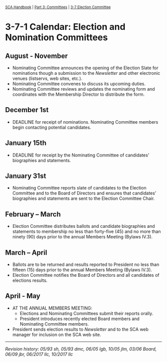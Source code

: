<sup>[SCA Handbook](/sca-handbook/index.html) | [Part 3: Committees](../03_committees/index.html) | [3-7 Election Committee](../03_committees/03-07_election.html)</sup> 

# 3-7-1 Calendar: Election and Nomination Committees

## August - November
- Nominating Committee announces the opening of the Election Slate for nominations though a submission to the _Newsletter_ and other electronic venues (listservs, web sites, etc.).
- Nominating Committee convenes to discuss its upcoming duties.
- Nominating Committee reviews and updates the nominating form and coordinates with the Membership Director to distribute the form.

## December 1st
- DEADLINE for receipt of nominations. Nominating Committee members begin contacting potential candidates.

## January 15th
- DEADLINE for receipt by the Nominating Committee of candidates’ biographies and statements.

## January 31st
- Nominating Committee reports slate of candidates to the Election Committee and to the Board of Directors and ensures that candidates’ biographies and statements are sent to the Election Committee Chair.

## February – March
- Election Committee distributes ballots and candidate biographies and statements to membership no less than forty-five (45) and no more than ninety (90) days prior to the annual Members Meeting (Bylaws IV.3).

## March – April
- Ballots are to be returned and results reported to President no less than fifteen (15) days prior to the annual Members Meeting (Bylaws IV.3).
- Election Committee notifies the Board of Directors and all candidates of elections results.

## April - May
- AT THE ANNUAL MEMBERS MEETING:
  - Elections and Nominating Committees submit their reports orally.
  - President introduces recently elected Board members and Nominating Committee members.
- President sends election results to _Newsletter_ and to the SCA web manager for inclusion on the SCA web site.

***

_Revision history: 05/93 sh, 05/93 dmc, 06/05 lgb, 10/05 jlm, 03/06 Board, 06/09 jbr, 06/2017 llc, 10/2017 llc_
